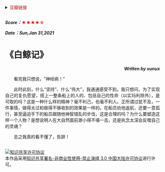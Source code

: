 <details>
    <summary><font color=blue**>豆瓣链接</font> </summary>

##
[<p align=right>豆瓣读书</p>](https://book.douban.com/subject/27622680/) 
<img src='png/010.png' width=900> 
---
</details>

##

***Score：***<font color=yellow**>★★★★☆</font>

***Date：Sun,Jan 31,2021***

# 《白鲸记》
***<p align=right>Written by xunux</p>***

<p align=justify>
&emsp;&emsp;看完我只想说，“神经病！”

<p align=justify>
&emsp;&emsp;此时此刻，什么“坚持”、什么“伟大”，我通通感受不到。我只想问，为了实现自己的复仇愿望，搭上一整条船上的人的、包括自己的性命（以实玛利除外），是可取的吗？这是一种什么样的精神？毫不利己，也毫不利人。正所谓过犹不及，一件事情，做得太过和做得不够收到的效果是一样的。在船员劝他返航，还要一意孤行，甚至逼迫手下的船员跟随他神智错乱的步伐，这是合理的吗？为什么要塑造这样一个人物？是想说明人在大自然面前渺小得不堪一击，还是执念太深会反噬自己的灵魂？

<p align=justify>
&emsp;&emsp;总之我真的看不懂了，告辞！

##
<a rel="license" href="http://creativecommons.org/licenses/by-nc-nd/3.0/cn/"><img alt="知识共享许可协议" style="border-width:0" src="https://i.creativecommons.org/l/by-nc-nd/3.0/cn/88x31.png" /></a><br />本作品采用<a rel="license" href="http://creativecommons.org/licenses/by-nc-nd/3.0/cn/">知识共享署名-非商业性使用-禁止演绎 3.0 中国大陆许可协议</a>进行许可。

